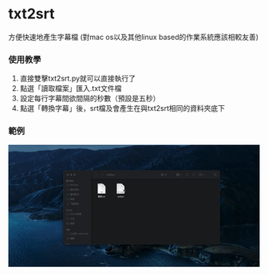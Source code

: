 # txt2srt
方便快速地產生字幕檔 (對mac os以及其他linux based的作業系統應該相較友善)

### 使用教學
1. 直接雙擊txt2srt.py就可以直接執行了
2. 點選「讀取檔案」匯入.txt文件檔
3. 設定每行字幕間欲間隔的秒數（預設是五秒）
4. 點選「轉換字幕」後，srt檔及會產生在與txt2srt相同的資料夾底下

### 範例
![Alt Text](https://github.com/youxanjump/txt2srt/blob/master/txt2srt.gif)
